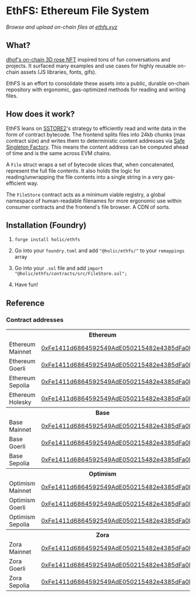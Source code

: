 # EthFS: Ethereum File System

_Browse and upload on-chain files at [ethfs.xyz](https://ethfs.xyz)_

## What?

[dhof's on-chain 3D rose NFT](https://twitter.com/dhof/status/1569750046106873857) inspired tons of fun conversations and projects. It surfaced many examples and use cases for highly reusable on-chain assets (JS libraries, fonts, gifs).

EthFS is an effort to consolidate these assets into a public, durable on-chain repository with ergonomic, gas-optimized methods for reading and writing files.

## How does it work?

EthFS leans on [SSTORE2](https://github.com/0xsequence/sstore2)'s strategy to efficiently read and write data in the form of contract bytecode. The frontend splits files into 24kb chunks (max contract size) and writes them to deterministic content addresses via [Safe Singleton Factory](https://github.com/safe-global/safe-singleton-factory). This means the content address can be computed ahead of time and is the same across EVM chains.

A `File` struct wraps a set of bytecode slices that, when concatenated, represent the full file contents. It also holds the logic for reading/unwrapping the file contents into a single string in a very gas-efficient way.

The `FileStore` contract acts as a minimum viable registry, a global namespace of human-readable filenames for more ergonomic use within consumer contracts and the frontend's file browser. A CDN of sorts.

## Installation (Foundry)

1. `forge install holic/ethfs`

2. Go into your `foundry.toml` and add `"@holic/ethfs/"` to your `remappings` array

3. Go into your `.sol` file and add `import "@holic/ethfs/contracts/src/FileStore.sol";`

4. Have fun!

## Reference

### Contract addresses

<table>
  <tbody>
    <tr>
      <th colspan="2">Ethereum</th>
    </tr>
    <tr>
      <td>Ethereum Mainnet</td>
      <td><a href="https://etherscan.io/address/0xFe1411d6864592549AdE050215482e4385dFa0FB">0xFe1411d6864592549AdE050215482e4385dFa0FB</a></td>
    </tr>
    <tr>
      <td>Ethereum Goerli</td>
      <td><a href="https://goerli.etherscan.io/address/0xFe1411d6864592549AdE050215482e4385dFa0FB">0xFe1411d6864592549AdE050215482e4385dFa0FB</a></td>
    </tr>
    <tr>
      <td>Ethereum Sepolia</td>
      <td><a href="https://sepolia.etherscan.io/address/0xFe1411d6864592549AdE050215482e4385dFa0FB">0xFe1411d6864592549AdE050215482e4385dFa0FB</a></td>
    </tr>
    <tr>
      <td>Ethereum Holesky</td>
      <td><a href="https://holesky.etherscan.io/address/0xFe1411d6864592549AdE050215482e4385dFa0FB">0xFe1411d6864592549AdE050215482e4385dFa0FB</a></td>
    </tr>
    <tr>
      <th colspan="2">Base</th>
    </tr>
    <tr>
      <td>Base Mainnet</td>
      <td><a href="https://basescan.org/address/0xFe1411d6864592549AdE050215482e4385dFa0FB">0xFe1411d6864592549AdE050215482e4385dFa0FB</a></td>
    </tr>
    <tr>
      <td>Base Goerli</td>
      <td><a href="https://goerli.basescan.org/address/0xFe1411d6864592549AdE050215482e4385dFa0FB">0xFe1411d6864592549AdE050215482e4385dFa0FB</a></td>
    </tr>
    <tr>
      <td>Base Sepolia</td>
      <td><a href="https://sepolia.basescan.org/address/0xFe1411d6864592549AdE050215482e4385dFa0FB">0xFe1411d6864592549AdE050215482e4385dFa0FB</a></td>
    </tr>
    <tr>
      <th colspan="2">Optimism</th>
    </tr>
    <tr>
      <td>Optimism Mainnet</td>
      <td><a href="https://optimistic.etherscan.io/address/0xFe1411d6864592549AdE050215482e4385dFa0FB">0xFe1411d6864592549AdE050215482e4385dFa0FB</a></td>
    </tr>
    <tr>
      <td>Optimism Goerli</td>
      <td><a href="https://goerli-optimism.etherscan.io/address/0xFe1411d6864592549AdE050215482e4385dFa0FB">0xFe1411d6864592549AdE050215482e4385dFa0FB</a></td>
    </tr>
    <tr>
      <td>Optimism Sepolia</td>
      <td><a href="https://sepolia-optimism.etherscan.io/address/0xFe1411d6864592549AdE050215482e4385dFa0FB">0xFe1411d6864592549AdE050215482e4385dFa0FB</a></td>
    </tr>
    <tr>
      <th colspan="2">Zora</th>
    </tr>
    <tr>
      <td>Zora Mainnet</td>
      <td><a href="https://explorer.zora.energy/address/0xFe1411d6864592549AdE050215482e4385dFa0FB">0xFe1411d6864592549AdE050215482e4385dFa0FB</a></td>
    </tr>
    <tr>
      <td>Zora Goerli</td>
      <td><a href="https://testnet.explorer.zora.energy/address/0xFe1411d6864592549AdE050215482e4385dFa0FB">0xFe1411d6864592549AdE050215482e4385dFa0FB</a></td>
    </tr>
    <tr>
      <td>Zora Sepolia</td>
      <td><a href="https://sepolia.explorer.zora.energy/address/0xFe1411d6864592549AdE050215482e4385dFa0FB">0xFe1411d6864592549AdE050215482e4385dFa0FB</a></td>
    </tr>
  </tbody>
</table>
